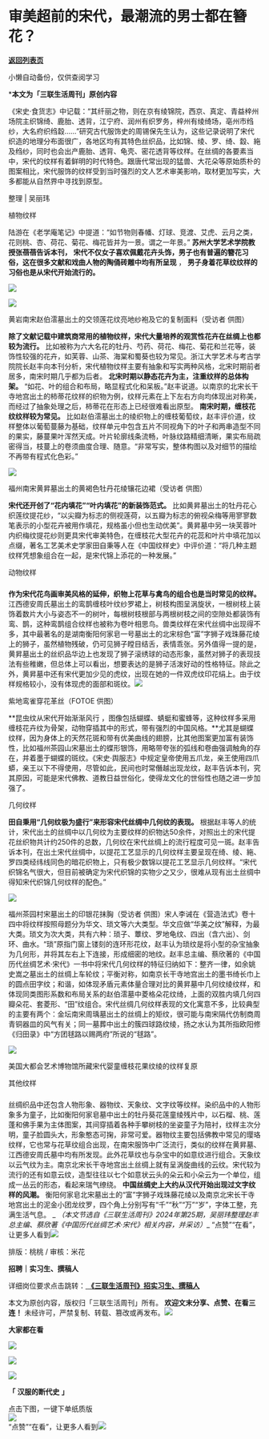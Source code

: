 # 审美超前的宋代，最潮流的男士都在簪花？

[**返回列表页**](/gzh/三联生活周刊)

小懒自动备份，仅供查阅学习

***本文为「三联生活周刊」原创内容**

  
  
《宋史·食货志》中记载：“其纤丽之物，则在京有绫锦院，西京、真定、青益梓州场院主织锦绮、鹿胎、透背，江宁府、润州有织罗务，梓州有绫绮场，亳州市绉纱，大名府织绉縠……”研究古代服饰史的周锡保先生认为，这些记录说明了宋代织造的地理分布面很广，各地区均有其特色丝织品，比如锦、绫、罗、绮、縠、絁及绉纱，同时也会出产鹿胎、透背、龟壳、密花透背等纹样。在丝绸的各要素当中，宋代的纹样有着鲜明的时代特色。跟唐代常出现的猛兽、大花朵等原始质朴的图案相比，宋代服饰的纹样受到当时强烈的文人艺术审美影响，取材更加写实，大多都能从自然界中寻找到原型。  
  

整理 | 吴丽玮

植物纹样

陆游在《老学庵笔记》中提道：“如节物则春幡、灯球、竞渡、艾虎、云月之类，花则桃、杏、荷花、菊花、梅花皆并为一景。谓之一年景。”
**苏州大学艺术学院教授张蓓蓓告诉本刊，** **宋代不仅女子喜欢佩戴花卉头饰，男子也有普遍的簪花习俗，这在很多文献和戏曲人物的陶俑砖雕中均有所呈现** ，
**男子身着花草纹纹样的习俗也是从宋代开始流行的。**

![](https://mmbiz.qpic.cn/sz_mmbiz_jpg/mscgUN7TcTLhia5NRJQLelRK0eKBzCrvibszJVgTGvLujECkUqszwGROYaHT6zdcoJF8Wmkpbw2cHMxPDmagqAaA/640?wx_fmt=jpeg&from;=appmsg)

![](https://mmbiz.qpic.cn/sz_mmbiz_jpg/mscgUN7TcTLhia5NRJQLelRK0eKBzCrvibKoM8jjhdxGpt5hunDe89Wc0JXVJEknjuxdUn53siblAw2PRawne5YpA/640?wx_fmt=jpeg&from;=appmsg)  

黄岩南宋赵伯澐墓出土的交领莲花纹亮地纱袍及它的复制面料（受访者 供图）

 **除了文献记载中建筑商常用的植物纹样，宋代大量培养的观赏性花卉在丝绸上也都较为流行。**
比如被称为六大名花的牡丹、芍药、荷花、梅花、菊花和兰花等，装饰性较强的花卉，如芙蓉、山茶、海棠和蜀葵也较为常见。浙江大学艺术与考古学院院长赵丰向本刊分析，宋代植物纹样主要有抽象和写实两种风格，北宋时期前者居多，南宋时期几乎都为后者。
**北宋时期以静态花卉为主，注重纹样的总体构架。**
“如花、叶的组合和布局，略显程式化和呆板。”赵丰说道。以南京的北宋长干寺地宫出土的柿蒂花纹样的织物为例，纹样元素在上下左右方向均体现出对称美，而经过了抽象处理之后，柿蒂花在形态上已经很难看出原型。
**南宋时期，缠枝花纹纹样较为常见。**
比如赵伯澐墓出土的绫织物上的缠枝葡萄纹，赵丰评价道，纹样整体以葡萄蔓藤为基础，纹样单元中包含五片不同视角下的叶子和两串造型不同的果实，藤蔓果叶浑然天成。叶片轮廓线条流畅，叶脉纹路精细清晰，果实布局疏密得当，枝蔓上的卷须曲度合理、随意。“非常写实，整体构图以及对细节的描绘不再带有程式化色彩。”

![](https://mmbiz.qpic.cn/sz_mmbiz_jpg/mscgUN7TcTLhia5NRJQLelRK0eKBzCrvib7ZmkYoWQjaJotVYd0tsQk1HYicrpQMr1p2IX3uVdGxyJiazXrLVwpeFA/640?wx_fmt=jpeg&from;=appmsg)

福州南宋黄昇墓出土的黄褐色牡丹花绫镶花边裙（受访者 供图）

 **宋代还开创了“花内填花”“叶内填花”的新装饰范式。**
比如黄昇墓出土的牡丹花心织莲纹提花纱，“以尖瓣为标志的侧视莲荷，以五瓣为标志的俯视朵梅等用寥寥数笔表示的小型花卉被用作填花，规格虽小但也生动优美”。黄昇墓中另一块芙蓉叶内织梅纹提花纱则更具宋代审美特色，在缠枝花大型花卉的花蕊和叶片中填花加以点缀，著名工艺美术史学家田自秉等人在《中国纹样史》中评价道：“将几种主题纹样凭想象组合在一起，是宋代锦上添花的一种发展。”

动物纹样

###

 **作为宋代花鸟画审美风格的延伸，织物上花草与禽鸟的组合也是当时常见的纹样。**
江西德安周氏墓出土的鸾鹊缠枝叶纹纱罗裙上，树枝构图呈涡旋状，一根树枝上装饰着数片大小与姿态不一的树叶，每根树枝根部与两根树枝之间的空隙处都装饰有鸾、鹊，这种鸾鹊组合纹样也被称为卷叶相思鸟。兽类纹样在宋代丝绸中出现得不多，其中最著名的是湖南衡阳何家皂一号墓出土的北宋棕色“富”字狮子戏珠藤花绫上的狮子，虽然植物残破，仍可见狮子瞠目结舌，表情乖张。另外值得一提的是，黄昇墓出土的丝织品华边上也发现了狮子滚绣球的动态形象，虽然对狮子的表现技法有些稚嫩，但总体上可以看出，想要表达的是狮子活泼好动的性格特征。除此之外，黄昇墓中还有宋代更加少见的虎纹，出现在她的一件双虎纹印花绢上。由于纹样规格较小，没有体现虎的面部和斑纹。![](https://mmbiz.qpic.cn/sz_mmbiz_jpg/mscgUN7TcTLhia5NRJQLelRK0eKBzCrvibwvckf9AspgeNbKjnwibEIYXLAHiaCGwiaEoro7CvFUOxsNaIBrvKKiaWGg/640?wx_fmt=jpeg&from;=appmsg)

紫地鸾雀穿花革丝（FOTOE 供图）

 **昆虫纹从宋代开始渐渐风行
，图像包括蝴蝶、蜻蜓和蜜蜂等，这种纹样多采用缠枝花卉纹为骨架，动物穿插其中的形式，带有强烈的中国风格。**尤其是蝴蝶纹样，因为身体上的天然花斑和带有优美曲线的翅膀，比其他图案更加富有装饰性，比如福州茶园山宋墓出土的蝶形银饰，用略带夸张的弧线和卷曲强调触角的存在，并着墨于蝴蝶的斑纹。《宋史·舆服志》中规定皇帝使用五爪龙，亲王使用四爪蟒，亲王以下不得使用，尽管如此，民间也时常僭越出现龙纹，赵丰告诉本刊，究其原因，可能是宋代佛教、道教日益世俗化，使得龙文化的世俗性也随之进一步加强了。

几何纹样

 **田自秉用“几何纹极为盛行”来形容宋代丝绸中几何纹的表现。**
根据赵丰等人的统计，宋代出土的丝绸中以几何纹为主要纹样的织物达50余件，对照出土的宋代提花丝织物共计约250件的总数，几何纹在宋代丝绸上的流行程度可见一斑。赵丰告诉本刊，在出土宋代丝绸中，以提花工艺显示的几何纹样主要呈现在绮、绫、絁、罗四类经纬线同色的暗花织物上，只有极少数锦以提花工艺显示几何纹样。“宋代织锦名气很大，但目前被确定为宋代织锦的实物少之又少，很难从现有出土丝绸中得知宋代织锦几何纹样的配色。”

![](https://mmbiz.qpic.cn/sz_mmbiz_jpg/mscgUN7TcTLhia5NRJQLelRK0eKBzCrvibZkro2enUP3uG7Aibcnicicmzyx7TEgpJjFOoAkK7iao6ic936cHeCPDeV6g/640?wx_fmt=jpeg&from;=appmsg)

福州茶园村宋墓出土的印银花抹胸（受访者
供图）宋人李诫在《营造法式》卷十四中将纹样按照母题分为华文、琐文等六大类型。华文应做“华美之纹”解释，为最大类。琐文为次大类，共有六种：琐子、蕈纹、罗地龟纹、四出（含六出）、剑环、曲水。“琐”原指门窗上镂刻的连环形花纹，赵丰认为琐纹是将小型的杂宝抽象为几何形，并将其左右上下连接，形成细密的地纹。赵丰总主编、蔡欣著的《中国历代丝绸艺术·宋代》一书中将宋代几何纹样的特征归纳如下：整齐一律，如余姚史嵩之墓出土的丝绸上车轮纹；平衡对称，如南京长干寺地宫出土的墨书绮长巾上的圆点田字纹；和谐，如体现矛盾元素体量合理对比的黄昇墓中几何纹绫纹样，和体现同类图形系数和布局关系的赵伯澐墓中菱格朵花纹绮，上面的双胜内填几何四瓣朵花、套菱形、“田”纹组合。宋代丝绸几何纹样表现的文化寓意不多，比较典型的主要有两个：金坛南宋周瑀墓出土的丝绸上的矩纹，很可能与南宋隔代仿制商周青铜器皿的风气有关；同一墓葬中出土的簇四球路纹绫，扬之水认为其所指欧阳修《归田录》中“方团毬路以赐两府”所说的“毬路”。

![](https://mmbiz.qpic.cn/sz_mmbiz_jpg/mscgUN7TcTLhia5NRJQLelRK0eKBzCrvibs7ALicMUEBpZjb6EnmibXlEvZ0nCBXj4q4tibfrFGDAkUxr6j0bHUxNqA/640?wx_fmt=jpeg&from;=appmsg)

美国大都会艺术博物馆所藏宋代婴童缠枝花果纹绫的纹样复原

其他纹样

###

丝绸织品中还包含人物形象、器物纹、天象纹、文字纹等纹样。染织品中的人物形象多为童子，比如衡阳何家皂墓中出土的牡丹葵花莲童绫残片中，以石榴、桃、莲蓬和佛手果为主体图案，其间穿插着各种手攀树枝的坐姿童子为陪衬，纹样主次分明，童子脸圆头大，形象憨态可掬，非常可爱。器物纹主要包括佛教中常见的璎珞纹样，它也常与花草纹组合出现，在南宋服饰中广泛流行，类似的纹样在黄昇墓、江西德安周氏墓中均有所发现。此外花草纹也与杂宝中的如意纹进行组合。天象纹以云气纹为主。南京北宋长干寺地宫出土丝绸上就有呈涡旋曲线的云纹。宋代较为流行的还有如意云纹，造型往往以七个如意状云头的朵云和小朵云为一个单位，组成一丛云的形态，看起来瑞气缭绕。
**中国丝绸史上大约从汉代开始出现过文字纹样的风潮。**
衡阳何家皂北宋墓出土的“富”字狮子戏珠藤花绫以及南京北宋长干寺地宫出土的泥金小团龙纹罗，四个角上分别写有“千”“秋”“万”“岁”，字体工整，充满生活气息。
_ _（本文节选自《三联生活周刊》2024年第25期，吴丽玮整理赵丰总主编、蔡欣著《中国历代丝绸艺术·宋代》相关内容，并采访）__
“点赞”“在看”，让更多人看到![](https://mmbiz.qpic.cn/mmbiz_gif/c2Sib3Mp7pON9hkSZwdTibRHNZSMPyiapUCHJwlyoZVBC3SfmPmF0VKjkm3NiaToQloHFJ6icyicqZnqgXp6pSQJt5gg/640?wx_fmt=gif&from;=appmsg&wxfrom;=5&wx;_lazy=1&tp;=webp)  
  
  
  
  
  

排版：桃桃 / 审核：米花

  
 **招聘｜实习生、撰稿人**  

详细岗位要求点击跳转：[
**《三联生活周刊》招实习生、撰稿人**](http://mp.weixin.qq.com/s?__biz=MTc5MTU3NTYyMQ==&mid=2651136871&idx=3&sn=f1c0777fe9d31881e5dfca68ebc2937f&chksm=5907324d6e70bb5b3546dfe1c7b31b5fe05664bebbf36356ba9a1a352e0678444cad62875ad4&scene=21#wechat_redirect)

本文为原创内容，版权归「三联生活周刊」所有。 **欢迎文末分享、点赞、在看三连！**
未经许可，严禁复制、转载、篡改或再发布。![](https://mmbiz.qpic.cn/sz_mmbiz_png/Gg7Qtoh7Aic9ZTmAdCc80b4nD7xicgPt863QWU7oNswDx19XrjfTtSl8QwatY2EEZGuNd1WRRiapDZjcDhTnNYmBg/640?wx_fmt=other&wxfrom;=5&wx;_lazy=1&wx;_co=1&retryload;=1&tp;=webp)

 **大家都在看**

  
[![](https://mmbiz.qpic.cn/mmbiz_png/c2Sib3Mp7pOMia03OQtGPGFsDVbRic7IutmBek3tYa6Iib5gbCibasmYEib10kGE9n6SIJlqsFM5H2xwbNdNFpUZcZlQ/640?wx_fmt=other&from;=appmsg&wxfrom;=5&wx;_lazy=1&wx;_co=1&tp;=webp)](http://mp.weixin.qq.com/s?__biz=MTc5MTU3NTYyMQ==&mid=2651429756&idx=1&sn=7f3901ab0f3e68602297b1a1169269ad&chksm=590b8a566e7c034051774b1d2a38b79332e8724c17154487da5dac26a1c09a438f75e0f6f1fb&scene=21#wechat_redirect)

[![](https://mmbiz.qpic.cn/mmbiz_jpg/c2Sib3Mp7pONibUD4pZJjC8jYRiaatUpbWblz4gMShlZkNIZicx6ibZl9Q0v4VVQN9A5jD04KbiaeS1Fa4SwkHjOs2Ww/640?wx_fmt=other&from;=appmsg&wxfrom;=5&wx;_lazy=1&wx;_co=1&tp;=webp)](http://mp.weixin.qq.com/s?__biz=MTc5MTU3NTYyMQ==&mid=2651439227&idx=1&sn=2a496d3b7dc587e64411518c5ec6f722&chksm=590bd1516e7c5847b75cbcf47771be9d39a9562dab49be7acb128014c1d4ab58b5e03f2e7f9d&scene=21#wechat_redirect)

  

![](https://mmbiz.qpic.cn/sz_mmbiz_png/Gg7Qtoh7Aic9ZTmAdCc80b4nD7xicgPt86k1kgpU51hWCHjV92ryhVW35PLCvLhxLw9XDhXjgeDyZhHSx5EbRcfg/640?wx_fmt=other&wxfrom;=5&wx;_lazy=1&wx;_co=1&retryload;=1&tp;=webp)

  

 **「** **汉服的断代史** **」**

点击下图，一键下单纸质版  
[![](https://mmbiz.qpic.cn/mmbiz_jpg/VkpaUkchBmXZ9NjKiaZ5Wz0DH010YLFZp1iaWiaMMKv1sVHs8EJ6DRrRMMkDMarfPpKzbZImNlVLeC9QbjC3bd5iaQ/640?wx_fmt=other&from;=appmsg&tp;=webp&wxfrom;=5&wx;_lazy=1&wx;_co=1)]()  
“点赞”“在看”，让更多人看到![](https://mmbiz.qpic.cn/mmbiz_gif/c2Sib3Mp7pON9hkSZwdTibRHNZSMPyiapUCHJwlyoZVBC3SfmPmF0VKjkm3NiaToQloHFJ6icyicqZnqgXp6pSQJt5gg/640?wx_fmt=gif&from;=appmsg&wxfrom;=5&wx;_lazy=1&tp;=webp)

